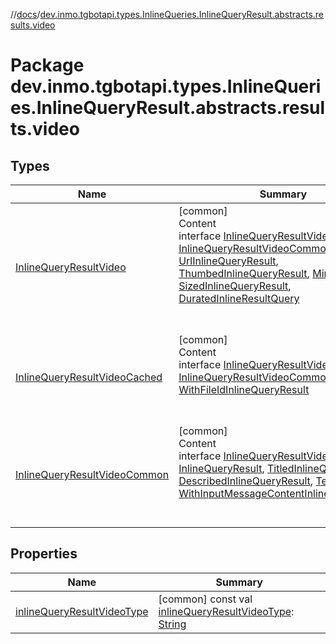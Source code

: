 //[docs](../../index.md)/[dev.inmo.tgbotapi.types.InlineQueries.InlineQueryResult.abstracts.results.video](index.md)



# Package dev.inmo.tgbotapi.types.InlineQueries.InlineQueryResult.abstracts.results.video  


## Types  
  
|  Name |  Summary | 
|---|---|
| <a name="dev.inmo.tgbotapi.types.InlineQueries.InlineQueryResult.abstracts.results.video/InlineQueryResultVideo///PointingToDeclaration/"></a>[InlineQueryResultVideo](-inline-query-result-video/index.md)| <a name="dev.inmo.tgbotapi.types.InlineQueries.InlineQueryResult.abstracts.results.video/InlineQueryResultVideo///PointingToDeclaration/"></a>[common]  <br>Content  <br>interface [InlineQueryResultVideo](-inline-query-result-video/index.md) : [InlineQueryResultVideoCommon](-inline-query-result-video-common/index.md), [UrlInlineQueryResult](../dev.inmo.tgbotapi.types.InlineQueries.InlineQueryResult.abstracts/-url-inline-query-result/index.md), [ThumbedInlineQueryResult](../dev.inmo.tgbotapi.types.InlineQueries.InlineQueryResult.abstracts/-thumbed-inline-query-result/index.md), [MimeTyped](../dev.inmo.tgbotapi.CommonAbstracts/-mime-typed/index.md), [SizedInlineQueryResult](../dev.inmo.tgbotapi.types.InlineQueries.InlineQueryResult.abstracts/-sized-inline-query-result/index.md), [DuratedInlineResultQuery](../dev.inmo.tgbotapi.types.InlineQueries.InlineQueryResult.abstracts/-durated-inline-result-query/index.md)  <br><br><br>|
| <a name="dev.inmo.tgbotapi.types.InlineQueries.InlineQueryResult.abstracts.results.video/InlineQueryResultVideoCached///PointingToDeclaration/"></a>[InlineQueryResultVideoCached](-inline-query-result-video-cached/index.md)| <a name="dev.inmo.tgbotapi.types.InlineQueries.InlineQueryResult.abstracts.results.video/InlineQueryResultVideoCached///PointingToDeclaration/"></a>[common]  <br>Content  <br>interface [InlineQueryResultVideoCached](-inline-query-result-video-cached/index.md) : [InlineQueryResultVideoCommon](-inline-query-result-video-common/index.md), [WithFileIdInlineQueryResult](../dev.inmo.tgbotapi.types.InlineQueries.InlineQueryResult.abstracts/-with-file-id-inline-query-result/index.md)  <br><br><br>|
| <a name="dev.inmo.tgbotapi.types.InlineQueries.InlineQueryResult.abstracts.results.video/InlineQueryResultVideoCommon///PointingToDeclaration/"></a>[InlineQueryResultVideoCommon](-inline-query-result-video-common/index.md)| <a name="dev.inmo.tgbotapi.types.InlineQueries.InlineQueryResult.abstracts.results.video/InlineQueryResultVideoCommon///PointingToDeclaration/"></a>[common]  <br>Content  <br>interface [InlineQueryResultVideoCommon](-inline-query-result-video-common/index.md) : [InlineQueryResult](../dev.inmo.tgbotapi.types.InlineQueries.InlineQueryResult.abstracts/-inline-query-result/index.md), [TitledInlineQueryResult](../dev.inmo.tgbotapi.types.InlineQueries.InlineQueryResult.abstracts/-titled-inline-query-result/index.md), [DescribedInlineQueryResult](../dev.inmo.tgbotapi.types.InlineQueries.InlineQueryResult.abstracts/-described-inline-query-result/index.md), [TextedOutput](../dev.inmo.tgbotapi.CommonAbstracts/-texted-output/index.md), [WithInputMessageContentInlineQueryResult](../dev.inmo.tgbotapi.types.InlineQueries.InlineQueryResult.abstracts/-with-input-message-content-inline-query-result/index.md)  <br><br><br>|


## Properties  
  
|  Name |  Summary | 
|---|---|
| <a name="dev.inmo.tgbotapi.types.InlineQueries.InlineQueryResult.abstracts.results.video//inlineQueryResultVideoType/#/PointingToDeclaration/"></a>[inlineQueryResultVideoType](inline-query-result-video-type.md)| <a name="dev.inmo.tgbotapi.types.InlineQueries.InlineQueryResult.abstracts.results.video//inlineQueryResultVideoType/#/PointingToDeclaration/"></a> [common] const val [inlineQueryResultVideoType](inline-query-result-video-type.md): [String](https://kotlinlang.org/api/latest/jvm/stdlib/kotlin/-string/index.html)   <br>|

